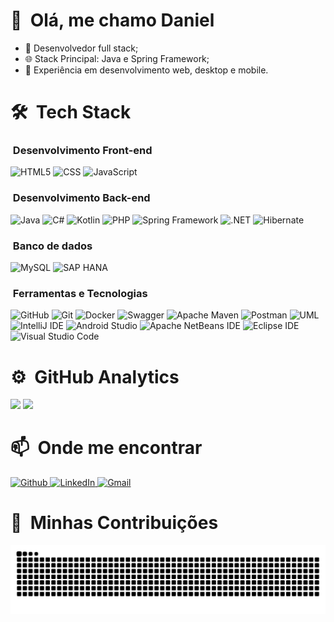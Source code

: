 # 👋 &nbsp;Olá, me chamo Daniel

- 💼 Desenvolvedor full stack;
- 🌐 Stack Principal: Java e Spring Framework;
- 🚀 Experiência em desenvolvimento web, desktop e mobile.

# 🛠 &nbsp;Tech Stack

### &nbsp;Desenvolvimento Front-end
<p height="">
  <img src="https://img.shields.io/badge/HTML5-E34F26?style=for-the-badge&logo=html5&logoColor=white", height=30, title="HTML5"/>
  <img src="https://img.shields.io/badge/CSS3-1572B6?style=for-the-badge&logo=css3&logoColor=white" height=30, title="CSS"/>
  <img src="https://img.shields.io/badge/JavaScript-323330?style=for-the-badge&logo=javascript&logoColor=F7DF1E" height=30, title="JavaScript"/>
</p>

### &nbsp;Desenvolvimento Back-end

<p height="">
  <img src="https://img.shields.io/badge/Java-ED8B00?style=flat&logo=openjdk&logoColor=white" height=30, title="Java"/>
  <img src="https://img.shields.io/badge/C%23-239120?style=for-the-badge&logo=csharp&logoColor=white" height=30, title="C#"/>
  <img src="https://img.shields.io/badge/Kotlin-B125EA?style=for-the-badge&logo=kotlin&logoColor=white" height=30, title="Kotlin"/>
  <img src="https://img.shields.io/badge/PHP-777BB4?style=for-the-badge&logo=php&logoColor=white" height=30, title="PHP"/>
  <img src="https://img.shields.io/badge/Spring-6DB33F.svg?style=for-the-badge&logo=Spring&logoColor=white" height=30, title="Spring Framework"/>
  <img src="https://img.shields.io/badge/.NET-512BD4?style=for-the-badge&logo=dotnet&logoColor=white" height=30, title=".NET"/>
  <img src="https://img.shields.io/badge/Hibernate-59666C.svg?style=for-the-badge&logo=Hibernate&logoColor=white" height=30, title="Hibernate"/>
</p>

### &nbsp;Banco de dados
<p height="">
  <img src="https://img.shields.io/badge/MySQL-005C84?style=for-the-badge&logo=mysql&logoColor=white" height=30, title="MySQL"/>
  <img src="https://img.shields.io/badge/SAP-0FAAFF.svg?style=for-the-badge&logo=SAP&logoColor=white" height=30, title="SAP HANA"/>
</p>

### &nbsp;Ferramentas e Tecnologias
<p height="">
  <img src="https://img.shields.io/badge/GitHub-181717.svg?style=for-the-badge&logo=GitHub&logoColor=white" height=30, , title="GitHub"/>
  <img src="https://img.shields.io/badge/Git-F05032.svg?style=for-the-badge&logo=Git&logoColor=white" height=30, title="Git"/>
  <img src="https://img.shields.io/badge/Docker-2496ED.svg?style=for-the-badge&logo=Docker&logoColor=white" height=30, title="Docker"/>
  <img src="https://img.shields.io/badge/Swagger-85EA2D.svg?style=for-the-badge&logo=Swagger&logoColor=black" height=30, title="Swagger"/>
  <img src="https://img.shields.io/badge/Apache%20Maven-C71A36.svg?style=for-the-badge&logo=Apache-Maven&logoColor=white" height=30, title="Apache Maven"/>
  <img src="https://img.shields.io/badge/Postman-FF6C37.svg?style=for-the-badge&logo=Postman&logoColor=white" height=30, title="Postman"/>
  <img src="https://img.shields.io/badge/UML-FABD14.svg?style=for-the-badge&logo=UML&logoColor=black" height=30, title="UML"/>
  <img src="https://img.shields.io/badge/IntelliJ%20IDEA-000000.svg?style=for-the-badge&logo=IntelliJ-IDEA&logoColor=white" height=30, title="IntelliJ IDE"/>
  <img src="https://img.shields.io/badge/Android%20Studio-3DDC84.svg?style=for-the-badge&logo=Android-Studio&logoColor=white" height=30, title="Android Studio"/>
  <img src="https://img.shields.io/badge/Apache%20NetBeans%20IDE-1B6AC6.svg?style=for-the-badge&logo=Apache-NetBeans-IDE&logoColor=white" height=30, title="Apache NetBeans IDE"/>
  <img src="https://img.shields.io/badge/Eclipse%20IDE-2C2255.svg?style=for-the-badge&logo=Eclipse-IDE&logoColor=white" height=30, title="Eclipse IDE"/>
  <img src="https://img.shields.io/badge/Visual_Studio_Code-0078D4?style=for-the-badge&logo=visual%20studio%20code&logoColor=white" height=30, title="Visual Studio Code"/>
</p>

# ⚙️ &nbsp;GitHub Analytics

[<img src="https://github-readme-stats.vercel.app/api?username=daeldev&theme=github_dark&locale=pt-br&count_private=true" height=160>](https://github.com/daeldev)
[<img src="https://github-readme-stats.vercel.app/api/top-langs/?username=daeldev&layout=compact&theme=github_dark&locale=pt-br" height=160>](https://github.com/daeldev)

# 📫 &nbsp;Onde me encontrar
<p>
  <a href="https://github.com/daeldev" target="_blank">
    <img alt="Github" src="https://img.shields.io/badge/GitHub-%2312100E.svg?&style=for-the-badge&logo=Github&logoColor=white" height="30", title="GitHub"/>
  </a> 
  <a href="https://linkedin.com/in/daeldev" target="_blank">
    <img src="https://img.shields.io/badge/LinkedIn-0077B5?style=for-the-badge&logo=linkedin&logoColor=white" target="_blank" height="30", title="LinkedIn"/>
  </a>
  <a href="mailto:danielalmeida41263@gmail.com" target="_blank">
      <img src="https://img.shields.io/badge/Gmail-333333?style=for-the-badge&logo=gmail&logoColor=red" height="30", title="Gmail"/>
  </a>
</p>

# 🐍  &nbsp;Minhas Contribuições
<p>
  <img alt="snake eating my contributions" src="https://raw.githubusercontent.com/daeldev/daeldev/output/github-contribution-grid-snake.svg" />
</p>
